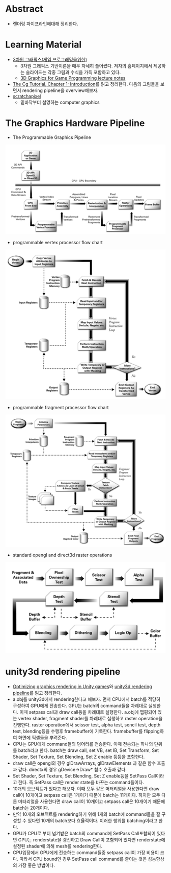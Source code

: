 # Abstract

- 렌더링 파이프라인에대해 정리한다.

# Learning Material

- [3차원 그래픽스(게임 프로그래밍을위한)](http://media.korea.ac.kr/book/)
  - 3차원 그래픽스 기반이론을 매우 자세히 풀어썼다. 저자의
    홈페이지에서 제공하는 슬라이드는 각종 그림과 수식을 가득 포함하고 있다.
  - [3D Graphics for Game Programming lecture notes](3dgraphics_for_game_programming_lecture_notes/)
- [The Cg Tutorial, Chapter 1: Introduction](http://download.nvidia.com/developer/cg/Cg_Tutorial/Chapter_1.pdf)를 
  읽고 정리한다. 다음의 그림들을 보면서 rendering pipeline을 overview해보자.
- [scratchapixel](http://www.scratchapixel.com/)
  - 밑바닥부터 설명하는 computer graphics

# The Graphics Hardware Pipeline
  
- The Programmable Graphics Pipeline

![](the_programmable_graphics_pipeline.png)

- programmable vertex processor flow chart

![](programmable_vertex_processor_flow_chart.png)

- programmable fragment processor flow chart

![](programmable_fragment_processor_flow_chart.png)

- standard opengl and direct3d raster operations

![](standard_opengl_and_direct3d_raster_operations.png)

# unity3d rendering pipeline

- [Optimizing graphics rendering in Unity games](https://unity3d.com/kr/learn/tutorials/temas/performance-optimization/optimizing-graphics-rendering-unity-games?playlist=44069)와
  [unity3d rendering pipeline](https://www.youtube.com/watch?v=qHpKfrkpt4c)를 읽고 정리한다.
- a.obj를 unity3d에서 rendering한다고 해보자. 먼저 CPU에서 batch를 적당히 구성하여 
  GPU에게 전송한다. GPU는 batch의 command들을 차례대로 실행한다. 이때 setpass call과 draw call등을
  차례대로 실행한다. a.obj에 맵핑되어 있는 vertex shader, fragment shader를 차례대로 실행하고
  raster operation을 진행한다. raster operation에서 scissor test, alpha test, sencil test,
  depth test, blending등을 수행후 framebuffer에 기록한다. framebuffer를 flipping하여
  화면에 픽셀들을 뿌려준다.
- CPU는 GPU에게 command들의 덩어리를 전송한다. 이때 전송되는 하나의 단위를 
  batch라고 한다. batch는 draw call, set VB, set IB, 
  Set Transform, Set Shader, Set Texture, Set Blending, 
  Set Z enable 등등을 포함한다.
- draw call은 opengl의 경우 glDrawArrays, glDrawElements 과 같은
  함수 호출과 같다. directx의 경우 gDevice->Draw* 함수 호출과 같다.
- Set Shader, Set Texture, Set Blending, Set Z enable등을 
  SetPass Call이라고 한다. 즉 SetPass call은 render state을 
  바꾸는 command들이다.
- 10개의 오브젝트가 있다고 해보자. 이때 모두 같은 머터리얼을 사용한다면
  draw call이 10개이고 setpass call은 1개이기 때문에 batch는 11개이다.
  하지만 모두 다른 머터리얼을 사용한다면 draw call이 10개이고 setpass call은
  10개이기 때문에 batch는 20개이다. 
- 만약 10개의 오브젝트를 rendering하기 위해 1개의 batch에 command들을 
  잘 구성할 수 있다면 10개의 batch보다 효율적이다. 이러한 행위를 batching이라고 한다.
- GPU가 CPU로 부터 넘겨받은 batch의 command에 SetPass Call포함되어 있다면 GPU는 
  renderstate을 갱신하고 Draw Call이 포함되어 있다면 renderstate에 설정된
  shader에 의해 mesh를 rendering한다.
- CPU입장에서 GPU에게 전송하는 command들중 setpass call이 가장 비용이 크다.
  따라서 CPU bound인 경우 SetPass call command를 줄이는 것은 성능향상의 
  가장 좋은 방법이다.
